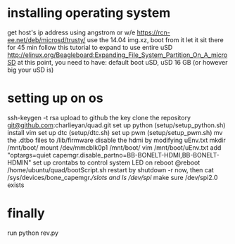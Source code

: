 installing operating system
===========================
get host's ip address using angstrom or w/e
https://rcn-ee.net/deb/microsd/trusty/
use the 14.04 img.xz, boot from it
let it sit there for 45 min
follow this tutorial to expand to use entire uSD
http://elinux.org/Beagleboard:Expanding_File_System_Partition_On_A_microSD
at this point, you need to have:
default boot uSD, uSD 16 GB (or however big your uSD is)

setting up on os
================
ssh-keygen -t rsa
upload to github the key
clone the repository git@github.com:charlieyan/quad.git
set up python (setup/setup_python.sh)
install vim
set up dtc (setup/dtc.sh)
set up pwm (setup/setup_pwm.sh)
mv the .dtbo files to /lib/firmware
disable the hdmi by modifying uEnv.txt
mkdir /mnt/boot/
mount /dev/mmcblk0p1 /mnt/boot/
vim /mnt/boot/uEnv.txt
add "optargs=quiet capemgr.disable_partno=BB-BONELT-HDMI,BB-BONELT-HDMIN"
set up crontabs to control system LED on reboot
@reboot /home/ubuntu/quad/bootScript.sh
restart by shutdown -r now, then
cat /sys/devices/bone_capemgr.*/slots and ls /dev/spi*
make sure /dev/spi2.0 exists

finally
=======
run python rev.py